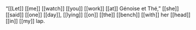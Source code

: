“[[Let]] [[me]] [[watch]] [[you]] [[work]] [[at]] Génoise et Thé,” [[she]] [[said]] [[one]] [[day]], [[lying]] [[on]] [[the]] [[bench]] [[with]] her [[head]] [[in]] [[my]] lap.